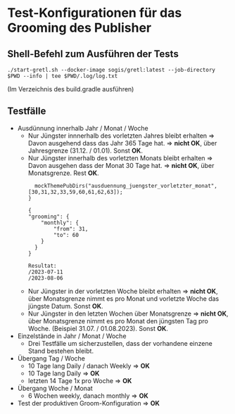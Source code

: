 # Test-Konfigurationen für das Grooming des Publisher

## Shell-Befehl zum Ausführen der Tests

    ./start-gretl.sh --docker-image sogis/gretl:latest --job-directory $PWD --info | tee $PWD/.log/log.txt

(Im Verzeichnis des build.gradle ausführen)

## Testfälle

* Ausdünnung innerhalb Jahr / Monat / Woche
    * Nur Jüngster innnerhalb des vorletzten Jahres bleibt erhalten => Davon ausgehend dass das Jahr 365 Tage hat. => **nicht OK**, über Jahresgrenze (31.12. / 01.01). Sonst **OK**.
    * Nur Jüngster innerhalb des vorletzten Monats bleibt erhalten => Davon ausgehen dass der Monat 30 Tage hat. => **nicht OK**, über Monatsgrenze. Rest **OK**.
      ```doFirst{
        mockThemePubDirs("ausduennung_juengster_vorletzter_monat", [30,31,32,33,59,60,61,62,63]); 
      }
      ```
      ```
      {
      "grooming": {
          "monthly": {
              "from": 31,
              "to": 60
          }
        }
      }
      ```
      ```
      Resultat:
      /2023-07-11
      /2023-08-06
      ```
    * Nur Jüngster in der vorletzten Woche bleibt erhalten => **nicht OK**, über Monatsgrenze nimmt es pro Monat und vorletzte Woche das jüngste Datum. Sonst **OK**.
    * Nur Jüngster in den letzten Wochen über Monatsgrenze => **nicht OK**, über Monatsgrenze nimmt es pro Monat den jüngsten Tag pro Woche. (Beispiel 31.07. / 01.08.2023). Sonst **OK**.
* Einzelstände in Jahr / Monat / Woche
    * Drei Testfälle um sicherzustellen, dass der vorhandene einzene Stand bestehen bleibt.
* Übergang Tag / Woche
    * 10 Tage lang Daily / danach Weekly => **OK**
    * 10 Tage lang Daily => **OK**
    * letzten 14 Tage 1x pro Woche => **OK**
* Übergang Woche / Monat
    * 6 Wochen weekly, danach monthly => **OK**
* Test der produktiven Groom-Konfiguration => **OK**
